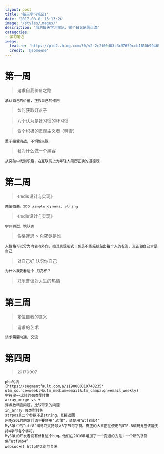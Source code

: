 ```yaml
---
layout: post
title: '每天学习笔记1'
date: '2017-08-01 13:13:26'
image: '/styles/images/'
description: '我的每天学习笔记，做个日记记录点滴'
categories:
- 学习笔记
image:
  feature: 'https://pic2.zhimg.com/50/v2-2c2900d03c3c57659ccb1860b9946549_hd.jpg'
  credit: '@someone'
---
```


# 第一周
> 追求自我价值之路
```
承认自己的价值，正视自己的作用
```

> 如何获取好点子

> 八个认为是好习惯的坏习惯

> 做个积极的悲观主义者（韩雪）
```
勇于接受挑战，不惧怕失败
```

> 我为什么做一个黑客
```
从突破中找到乐趣，在互联网上为年轻人简历正确的道德观   
```

# 第二周
> 《redis设计与实现》
```
类型概要，SDS simple dynamic string
```


> 《redis设计与实现》
```
字典模型，跳跃表
```


> 性格迷思 > 你究竟是谁
```
人性格可以分为内省与外向，按其表现形式；但是不能笼统贴出每个人的标签，真正做自己才是自己
```


> 对自己好 认识你自己
```
为什么我要看这个 月亮杯？
```

> 邓乐普谈对人生的热情

# 第三周
> 定位自我的意义

> 请求的艺术
```
请求需要沟通，交流
```

# 第四周
> 20170907
```
php的坑
(https://segmentfault.com/a/1190000010748235?utm_source=weekly&utm_medium=email&utm_campaign=email_weekly)
字符串==比较的强类型转换    
array_merge vs +            
浮点数精度问题，比较带来的问题            
in_array 强类型转换            
strpos第二个参数不是string，直接返回        
用MySQL的朋友们请不要使用"utf8"，请使用"utf8mb4"        
MySQL中的“utf8”编码只支持最大3字节每字符。真正的大家正在使用的UTF-8编码是应该能支持4字节每个字符。
MySQL的开发者没有修复这个bug。他们在2010年增加了一个变通的方法：一个新的字符集“utf8mb4”
websocket http的区别与关系
```


